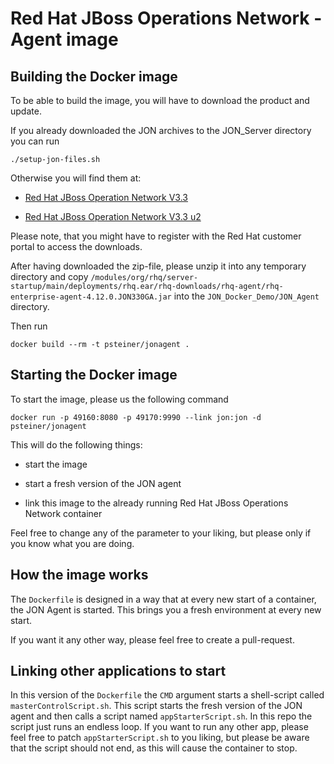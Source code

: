 Red Hat JBoss Operations Network - Agent image	
==============================================

Building the Docker image
-------------------------

To be able to build the image, you will have to download the product and update.

If you already downloaded the JON archives to the JON_Server directory you can run
```
./setup-jon-files.sh
```

Otherwise you will find them at:

* [Red Hat JBoss Operation Network V3.3](https://access.redhat.com/jbossnetwork/restricted/softwareDetail.html?softwareId=34143&product=em&version=3.3&downloadType=distributions)

* [Red Hat JBoss Operation Network V3.3 u2](https://access.redhat.com/jbossnetwork/restricted/softwareDetail.html?softwareId=37793&product=em&version=3.3&downloadType=patches)

Please note, that you might have to register with the Red Hat customer portal to access the downloads.

After having downloaded the zip-file, please unzip it into any temporary directory and copy `/modules/org/rhq/server-startup/main/deployments/rhq.ear/rhq-downloads/rhq-agent/rhq-enterprise-agent-4.12.0.JON330GA.jar` into the `JON_Docker_Demo/JON_Agent` directory.

Then run
```
docker build --rm -t psteiner/jonagent .
```


Starting the Docker image
-------------------------

To start the image, please us the following command
```
docker run -p 49160:8080 -p 49170:9990 --link jon:jon -d psteiner/jonagent
```

This will do the following things:

 * start the image

 * start a fresh version of the JON agent

 * link this image to the already running Red Hat JBoss Operations Network container

Feel free to change any of the parameter to your liking, but please only if you know what
you are doing.

How the image works
-------------------
 
The `Dockerfile` is designed in a way that at every new start of a container, the JON Agent is started.
This brings you a fresh environment at every new start.

If you want it any other way, please feel free to create a pull-request.

Linking other applications to start
-----------------------------------

In this version of the `Dockerfile` the `CMD` argument starts a shell-script called `masterControlScript.sh`. This script starts the fresh version of the JON agent and then calls a script named `appStarterScript.sh`. In this repo the script just runs an endless loop. If you want to run any other app, please feel free to patch `appStarterScript.sh` to you liking, but please be aware that the script should not end, as this will cause the
container to stop.

